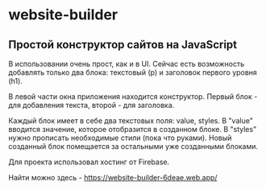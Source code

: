 # website-builder

## Простой конструктор сайтов на JavaScript

В использовании очень прост, как и в UI. Сейчас есть возможность добавлять только два блока: текстовый (p) и заголовок первого уровня (h1).

В левой части окна приложения находится конструктор. Первый блок - для добавления текста, второй - для заголовка. 

Каждый блок имеет в себе два текстовых поля: value, styles. В "value" вводится значение, которое отобразится в созданном блоке. В "styles" нужно прописать необходимые стили (пока что руками). Новый созданный блок помещается за остальными уже созданными блоками.

Для проекта использовал хостинг от Firebase.

Найти можно здесь - https://website-builder-6deae.web.app/
